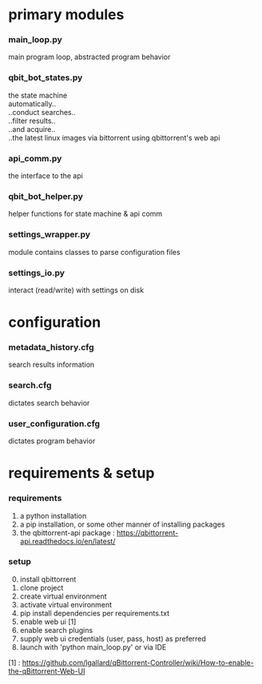 # primary modules  
### main_loop.py  
main program loop, abstracted program behavior  
  
### qbit_bot_states.py  
the state machine  
	automatically..  
		..conduct searches..  
		..filter results..  
		..and acquire..  
		..the latest linux images via bittorrent using qbittorrent's web api  
  
### api_comm.py  
the interface to the api  
  
### qbit_bot_helper.py  
helper functions for state machine & api comm  
  
### settings_wrapper.py  
module contains classes to parse configuration files  
  
### settings_io.py  
interact (read/write) with settings on disk  
  
  
# configuration  
### metadata_history.cfg  
search results information  
  
### search.cfg  
dictates search behavior  
  
### user_configuration.cfg  
dictates program behavior  


# requirements & setup
### requirements
1. a python installation  
2. a pip installation, or some other manner of installing packages  
3. the qbittorrent-api package : https://qbittorrent-api.readthedocs.io/en/latest/  


### setup  
0. install qbittorrent  
1. clone project  
2. create virtual environment  
3. activate virtual environment  
4. pip install dependencies per requirements.txt  
5. enable web ui [1]
6. enable search plugins
7. supply web ui credentials (user, pass, host) as preferred  
8. launch with 'python main_loop.py' or via IDE  

[1] : https://github.com/lgallard/qBittorrent-Controller/wiki/How-to-enable-the-qBittorrent-Web-UI
